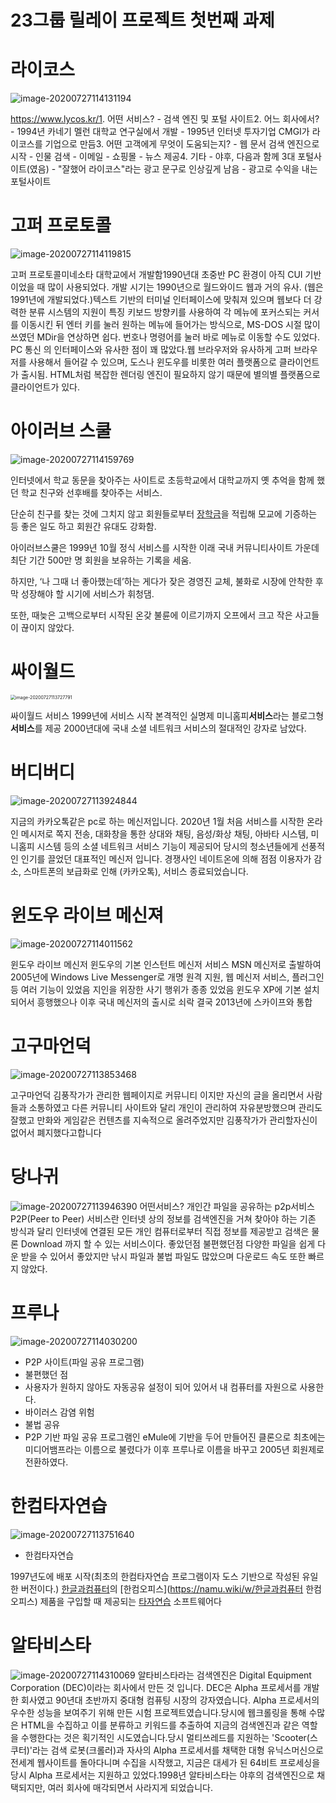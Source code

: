 # 23그룹 릴레이 프로젝트 첫번째 과제



# 라이코스

![image-20200727114131194](images/image-20200727114131194.png)

https://www.lycos.kr/1. 어떤 서비스?
 \- 검색 엔진 및 포털 사이트2. 어느 회사에서?
 \- 1994년 카네기 멜런 대학교 연구실에서 개발
 \- 1995년 인터넷 투자기업 CMGI가 라이코스를 기업으로 만듬3. 어떤 고객에게 무엇이 도움되는지?
 \- 웹 문서 검색 엔진으로 시작
 \- 인물 검색
 \- 이메일
 \- 쇼핑몰
 \- 뉴스 제공4. 기타
 \- 야후, 다음과 함께 3대 포털사이트(였음)
 \- "잘했어 라이코스"라는 광고 문구로 인상깊게 남음
 \- 광고로 수익을 내는 포털사이트





# 고퍼 프로토콜

![image-20200727114119815](images/image-20200727114119815.png)

고퍼 프로토콜미네소타 대학교에서 개발함1990년대 초중반 PC 환경이 아직 CUI 기반이었을 때 많이 사용되었다. 개발 시기는 1990년으로 월드와이드 웹과 거의 유사. (웹은 1991년에 개발되었다.)텍스트 기반의 터미널 인터페이스에 맞춰져 있으며 웹보다 더 강력한 분류 시스템의 지원이 특징
키보드 방향키를 사용하여 각 메뉴에 포커스되는 커서를 이동시킨 뒤 엔터 키를 눌러 원하는 메뉴에 들어가는 방식으로, MS-DOS 시절 많이 쓰였던 MDir을 연상하면 쉽다. 번호나 명령어를 눌러 바로 메뉴로 이동할 수도 있었다. PC 통신 의 인터페이스와 유사한 점이 꽤 많았다.웹 브라우저와 유사하게 고퍼 브라우저를 사용해서 들어갈 수 있으며, 도스나 윈도우를 비롯한 여러 플랫폼으로 클라이언트가 출시됨. HTML처럼 복잡한 렌더링 엔진이 필요하지 않기 때문에 별의별 플랫폼으로 클라이언트가 있다.





# 아이러브 스쿨

![image-20200727114159769](images/image-20200727114159769.png)

인터넷에서 학교 동문을 찾아주는 사이트로 초등학교에서 대학교까지 옛 추억을 함께 했던 학교 친구와 선후배를 찾아주는 서비스.

단순히 친구를 찾는 것에 그치지 않고 회원들로부터 [장학금](https://namu.wiki/w/장학금)을 적립해 모교에 기증하는 등 좋은 일도 하고 회원간 유대도 강화함.

아이러브스쿨은 1999년 10월 정식 서비스를 시작한 이래 국내 커뮤니티사이트 가운데 최단 기간 500만 명 회원을 보유하는 기록을 세움.

하지만, ‘나 그때 너 좋아했는데’하는 게다가 잦은 경영진 교체, 불화로 시장에 안착한 후 막 성장해야 할 시기에 서비스가 휘청댐.

또한, 때늦은 고백으로부터 시작된 온갖 불륜에 이르기까지 오프에서 크고 작은 사고들이 끊이지 않았다.





# 싸이월드

<img src="images/image-20200727113727791.png" alt="image-20200727113727791" style="zoom:50%;" />

싸이월드 서비스 1999년에 서비스 시작
본격적인 실명제 미니홈피**서비스**라는 블로그형 **서비스**를 제공
2000년대에 국내 소셜 네트워크 서비스의 절대적인 강자로 남았다.

# 버디버디

![image-20200727113924844](images/image-20200727113924844.png)

지금의 카카오톡같은 pc로 하는 메신저입니다.	2020년 1월 처음 서비스를 시작한 온라인 메시저로 쪽지 전송, 대화창을 통한 상대와 채팅, 음성/화상 채팅, 아바타 시스템, 미니홈피 시스템 등의 소셜 네트워크 서비스 기능이 제공되어 당시의 청소년들에게 선풍적인 인기를 끌었던 대표적인 메신저 입니다. 경쟁사인 네이트온에 의해 점점 이용자가 감소, 스마트폰의 보급화로 인해 (카카오톡), 서비스 종료되었습니다.

# 윈도우 라이브 메신져

![image-20200727114011562](images/image-20200727114011562.png)



윈도우 라이브 메신저
윈도우의 기본 인스턴트 메신저 서비스
MSN 메신저로 출발하여 2005년에 Windows Live Messenger로 개명
원격 지원, 웹 메신저 서비스, 플러그인 등 여러 기능이 있었음
지인을 위장한 사기 행위가 종종 있었음
윈도우 XP에 기본 설치되어서 흥행했으나 이후 국내 메신저의 출시로 쇠락
결국 2013년에 스카이프와 통합

# 고구마언덕

![image-20200727113853468](images/image-20200727113853468.png)

고구마언덕
김풍작가가 관리한 웹페이지로 커뮤니티 이지만 자신의 글을 올리면서 사람들과 소통하였고
다른 커뮤니티 사이트와 달리 개인이 관리하여 자유분방했으며 관리도 잘했고
만화와 게임같은 컨텐츠를 지속적으로 올려주었지만
김풍작가가 관리할자신이 없어서 폐지했다고합니다

# 당나귀

![image-20200727113946390](images/image-20200727113946390.png)
어떤서비스?
개인간 파일을 공유하는 p2p서비스
P2P(Peer to Peer) 서비스란 인터넷 상의 정보를 검색엔진을 거쳐 찾아야 하는 기존 방식과 달리 인터넷에 연결된 모든 개인 컴퓨터로부터 직접 정보를 제공받고 검색은 물론 Download 까지 할 수 있는 서비스이다.
좋았던점 불편했던점
다양한 파일을 쉽게 다운 받을 수 있어서 좋았지만 낚시 파일과 불법 파일도 많았으며 다운로드 속도 또한 빠르지 않았다.



# 프루나

![image-20200727114030200](images/image-20200727114030200.png)


- P2P 사이트(파일 공유 프로그램)
- 불편했던 점
- 사용자가 원하지 않아도 자동공유 설정이 되어 있어서 내 컴퓨터를 자원으로 사용한다.
- 바이러스 감염 위험
- 불법 공유
- P2P 기반 파일 공유 프로그램인 eMule에 기반을 두어 만들어진 클론으로 최초에는 미디어뱀프라는 이름으로 불렸다가 이후 프루나로 이름을 바꾸고 2005년 회원제로 전환하였다.



# 한컴타자연습

![image-20200727113751640](images/image-20200727113751640.png)

- 한컴타자연습

1997년도에 배포 시작(최초의 한컴타자연습 프로그램이자 도스 기반으로 작성된 유일한 버전이다.)
[한글과컴퓨터](https://namu.wiki/w/한글과컴퓨터)의 [한컴오피스](https://namu.wiki/w/한글과컴퓨터 한컴오피스) 제품을 구입할 때 제공되는 [타자연습](https://namu.wiki/w/타자연습) 소프트웨어다



# 알타비스타

![image-20200727114310069](images/image-20200727114310069.png)
알타비스타라는 검색엔진은 Digital Equipment Corporation (DEC)이라는 회사에서 만든 것 입니다.
DEC은 Alpha 프로세서를 개발한 회사였고 90년대 초반까지 중대형 컴퓨팅 시장의 강자였습니다. Alpha 프로세서의 우수한 성능을 보여주기 위해 만든 시험 프로젝트였습니다.당시에 웹크롤링을 통해 수많은 HTML을 수집하고 이를 분류하고 키워드를 추출하여 지금의 검색엔진과 같은 역할을 수행한다는 것은 획기적인 시도였습니다.당시 멀티쓰레드를 지원하는 'Scooter(스쿠터)'라는 검색 로봇(크롤러)과 자사의 Alpha 프로세서를 채택한 대형 유닉스머신으로 전세계 웹사이트를 돌아다니며 수집을 시작했고, 지금은 대세가 된 64비트 프로세싱을 당시 Alpha 프로세서는 지원하고 있었다.1998년 알타비스타는 야후의 검색엔진으로 채택되지만, 여러 회사에 매각되면서 사라지게 되었습니다.